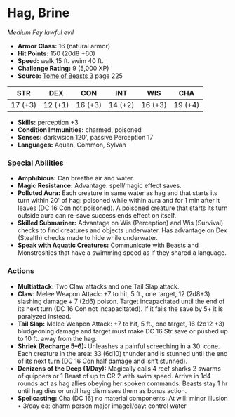# Hag, Brine

*Medium* *Fey* *lawful evil*

- **Armor Class:** 16 (natural armor)
- **Hit Points:** 150 (20d8 +60)
- **Speed:** walk 15 ft. swim 40 ft.
- **Challenge Rating:** 9 (5,000 XP)
- **Source:** [Tome of Beasts 3](https://koboldpress.com/kpstore/product/tome-of-beasts-3-for-5th-edition/) page 225

| STR | DEX | CON | INT | WIS | CHA |
| --- | --- | --- | --- | --- | --- |
| 17 (+3) | 12 (+1) | 16 (+3) | 14 (+2) | 16 (+3) | 19 (+4) |

- **Skills:** perception +3
- **Condition Immunities:** charmed, poisoned
- **Senses:** darkvision 120', passive Perception 17
- **Languages:** Aquan, Common, Sylvan
### Special Abilities
- **Amphibious:** Can breathe air and water.
- **Magic Resistance:** Advantage: spell/magic effect saves.
- **Polluted Aura:** Each creature in same water as hag and that starts its turn within 20' of hag: poisoned while within aura and for 1 min after it leaves (DC 16 Con not poisoned). A poisoned creature that starts its turn outside aura can re-save success ends effect on itself.
- **Skilled Submariner:** Advantage on Wis (Perception) and Wis (Survival) checks to find creatures and objects underwater. Has advantage on Dex (Stealth) checks made to hide while underwater.
- **Speak with Aquatic Creatures:** Communicate with Beasts and Monstrosities that have a swimming speed as if they shared a language.
### Actions
- **Multiattack:** Two Claw attacks and one Tail Slap attack.
- **Claw:** Melee Weapon Attack: +7 to hit, 5 ft., one target, 12 (2d8+3) slashing damage + 7 (2d6) poison. Target incapacitated until the end of its next turn (DC 16 Con not incapacitated). If it fails the save by 5+ it is paralyzed instead.
- **Tail Slap:** Melee Weapon Attack: +7 to hit, 5 ft., one target, 16 (2d12 +3) bludgeoning damage and target must make DC 16 Str save or pushed up to 10 ft. away from the hag.
- **Shriek (Recharge 5–6):** Unleashes a painful screeching in a 30' cone. Each creature in the area: 33 (6d10) thunder and is stunned until the end of its next turn (DC 16 Con half damage and isn’t stunned).
- **Denizens of the Deep (1/Day):** Magically calls 4 reef sharks 2 swarms of quippers or 1 Beast of up to CR 2 with swim speed. Arrive in 1d4 rounds act as hag allies obeying her spoken commands. Beasts stay 1 hr until hag dies or until hag dismisses them as bonus action.
- **Spellcasting:** Cha (DC 16) no material components: At will: minor illusion  • 3/day ea: charm person major image1/day: control water


